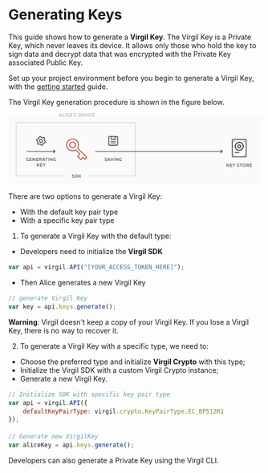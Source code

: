 # Generating Keys

This guide shows how to generate a **Virgil Key**.  The Virgil Key is a Private Key, which never leaves its device. It allows only those who hold the key to sign data and decrypt data that was encrypted with the Private Key associated Public Key.

Set up your project environment before you begin to generate a Virgil Key, with the [getting started](/docs/guides/configuration/client.md) guide.

The Virgil Key generation procedure is shown in the figure below.

![Virgil Key Intro](/docs/img/Key_introduction.png "Keys generation")

There are two options to generate a Virgil Key:
- With the default key pair type
- With a specific key pair type


1. To generate a Virgil Key with the default type:


- Developers need to initialize the **Virgil SDK**

```javascript
var api = virgil.API("[YOUR_ACCESS_TOKEN_HERE]");
```

- Then Alice generates a new Virgil Key

```javascript
// generate Virgil Key
var key = api.keys.generate();
```

**Warning**: Virgil doesn't keep a copy of your Virgil Key. If you lose a Virgil Key, there is no way to recover it.

2. To generate a Virgil Key with a specific type, we need to:


- Choose the preferred type and initialize **Virgil Crypto** with this type;
- Initialize the Virgil SDK with a custom Virgil Crypto instance;
- Generate a new Virgil Key.

```javascript
// Initialize SDK with specific key pair type
var api = virgil.API({
    defaultKeyPairType: virgil.crypto.KeyPairType.EC_BP512R1
});

// Generate new VirgilKey
var aliceKey = api.keys.generate();
```

Developers can also generate a Private Key using the Virgil CLI.
